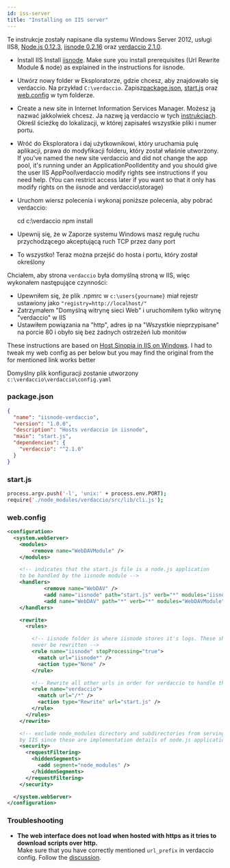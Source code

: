 ```yaml
---
id: iss-server
title: "Installing on IIS server"
---
```

Te instrukcje zostały napisane dla systemu Windows Server 2012, usługi IIS8, [Node.js 0.12.3](https://nodejs.org/), [iisnode 0.2.16](https://github.com/tjanczuk/iisnode) oraz [verdaccio 2.1.0](https://github.com/verdaccio/verdaccio).

- Install IIS Install [iisnode](https://github.com/tjanczuk/iisnode). Make sure you install prerequisites (Url Rewrite Module & node) as explained in the instructions for iisnode.
- Utwórz nowy folder w Eksploratorze, gdzie chcesz, aby znajdowało się verdaccio. Na przykład `C:\verdaccio`. Zapisz[package.json](#packagejson), [start.js](#startjs) oraz [web.config](#webconfig) w tym folderze.
- Create a new site in Internet Information Services Manager. Możesz ją nazwać jakkolwiek chcesz. Ja nazwę ją verdaccio w tych [instrukcjach](http://www.iis.net/learn/manage/configuring-security/application-pool-identities). Określ ścieżkę do lokalizacji, w której zapisałeś wszystkie pliki i numer portu.
- Wróć do Eksploratora i daj użytkownikowi, który uruchamia pulę aplikacji, prawa do modyfikacji folderu, który został właśnie utworzony. If you've named the new site verdaccio and did not change the app pool, it's running under an ApplicationPoolIdentity and you should give the user IIS AppPool\verdaccio modify rights see instructions if you need help. (You can restrict access later if you want so that it only has modify rights on the iisnode and verdaccio\storage)
- Uruchom wiersz polecenia i wykonaj poniższe polecenia, aby pobrać verdaccio:

    cd c:\verdaccio
    npm install
    

- Upewnij się, że w Zaporze systemu Windows masz regułę ruchu przychodzącego akceptującą ruch TCP przez dany port
- To wszystko! Teraz można przejść do hosta i portu, który został określony

Chciałem, aby strona `verdaccio` była domyślną stroną w IIS, więc wykonałem następujące czynności:

- Upewniłem się, że plik .npmrc w `c:\users{yourname}` miał rejestr ustawiony jako `"registry=http://localhost/"`
- Zatrzymałem "Domyślną witrynę sieci Web" i uruchomiłem tylko witrynę "verdaccio" w IIS
- Ustawiłem powiązania na "http", adres ip na "Wszystkie nieprzypisane" na porcie 80 i obyło się bez żadnych ostrzeżeń lub monitów

These instructions are based on [Host Sinopia in IIS on Windows](https://gist.github.com/HCanber/4dd8409f79991a09ac75). I had to tweak my web config as per below but you may find the original from the for mentioned link works better

Domyślny plik konfiguracji zostanie utworzony `c:\verdaccio\verdaccio\config.yaml`

### package.json

```json
{
  "name": "iisnode-verdaccio",
  "version": "1.0.0",
  "description": "Hosts verdaccio in iisnode",
  "main": "start.js",
  "dependencies": {
    "verdaccio": "^2.1.0"
  }
}
```

### start.js

```bash
process.argv.push('-l', 'unix:' + process.env.PORT);
require('./node_modules/verdaccio/src/lib/cli.js');
```

### web.config

```xml
<configuration>
  <system.webServer>
    <modules>
        <remove name="WebDAVModule" />
    </modules>

    <!-- indicates that the start.js file is a node.js application
    to be handled by the iisnode module -->
    <handlers>
            <remove name="WebDAV" />
            <add name="iisnode" path="start.js" verb="*" modules="iisnode" resourceType="Unspecified" requireAccess="Execute" />
            <add name="WebDAV" path="*" verb="*" modules="WebDAVModule" resourceType="Unspecified" requireAccess="Execute" />
    </handlers>

    <rewrite>
      <rules>

        <!-- iisnode folder is where iisnode stores it's logs. These should
        never be rewritten -->
        <rule name="iisnode" stopProcessing="true">
          <match url="iisnode*" />
          <action type="None" />
        </rule>

        <!-- Rewrite all other urls in order for verdaccio to handle these -->
        <rule name="verdaccio">
          <match url="/*" />
          <action type="Rewrite" url="start.js" />
        </rule>
      </rules>
    </rewrite>

    <!-- exclude node_modules directory and subdirectories from serving
    by IIS since these are implementation details of node.js applications -->
    <security>
      <requestFiltering>
        <hiddenSegments>
          <add segment="node_modules" />
        </hiddenSegments>
      </requestFiltering>
    </security>

  </system.webServer>
</configuration>
```

### Troubleshooting

- **The web interface does not load when hosted with https as it tries to download scripts over http.**  
    Make sure that you have correctly mentioned `url_prefix` in verdaccio config. Follow the [discussion](https://github.com/verdaccio/verdaccio/issues/622).